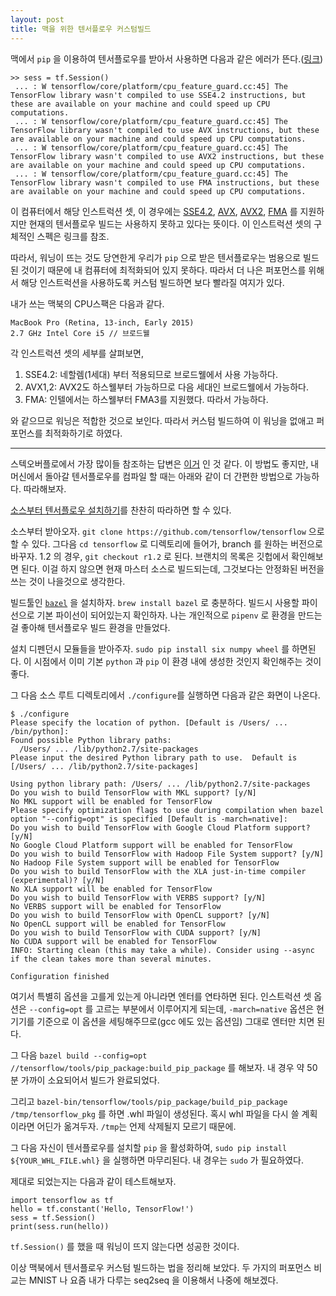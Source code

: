```yaml
---
layout: post
title: 맥을 위한 텐서플로우 커스텀빌드
---
```


맥에서 `pip` 을 이용하여 텐서플로우를 받아서 사용하면 다음과 같은 에러가 뜬다.([링크](https://www.tensorflow.org/install/install_mac))

```
>> sess = tf.Session()
 ... : W tensorflow/core/platform/cpu_feature_guard.cc:45] The TensorFlow library wasn't compiled to use SSE4.2 instructions, but these are available on your machine and could speed up CPU computations.
 ... : W tensorflow/core/platform/cpu_feature_guard.cc:45] The TensorFlow library wasn't compiled to use AVX instructions, but these are available on your machine and could speed up CPU computations.
 ... : W tensorflow/core/platform/cpu_feature_guard.cc:45] The TensorFlow library wasn't compiled to use AVX2 instructions, but these are available on your machine and could speed up CPU computations.
 ... : W tensorflow/core/platform/cpu_feature_guard.cc:45] The TensorFlow library wasn't compiled to use FMA instructions, but these are available on your machine and could speed up CPU computations.
```

이 컴퓨터에서 해당 인스트럭션 셋, 이 경우에는 [SSE4.2](https://ko.wikipedia.org/wiki/SSE4#SSE4.2), [AVX](https://en.wikipedia.org/wiki/Advanced_Vector_Extensions), [AVX2](https://en.wikipedia.org/wiki/Advanced_Vector_Extensions#Advanced_Vector_Extensions_2), [FMA](https://ko.wikipedia.org/wiki/FMA_%EB%AA%85%EB%A0%B9%EC%96%B4_%EC%A7%91%ED%95%A9) 를 지원하지만 현재의 텐서플로우 빌드는 사용하지 못하고 있다는 뜻이다. 이 인스트럭션 셋의 구체적인 스펙은 링크를 참조.

따라서, 워닝이 뜨는 것도 당연한게 우리가 `pip` 으로 받은 텐서플로우는 범용으로 빌드된 것이기 때문에 내 컴퓨터에 최적화되어 있지 못하다. 따라서 더 나은 퍼포먼스를 위해서 해당 인스트럭션을 사용하도록 커스텀 빌드하면 보다 빨라질 여지가 있다.

내가 쓰는 맥북의 CPU스팩은 다음과 같다.
```
MacBook Pro (Retina, 13-inch, Early 2015)
2.7 GHz Intel Core i5 // 브로드웰
```

각 인스트럭션 셋의 세부를 살펴보면,

1.  SSE4.2: 네할렘(1세대) 부터 적용되므로 브로드웰에서 사용 가능하다.
2.  AVX1,2: AVX2도 하스웰부터 가능하므로 다음 세대인 브로드웰에서 가능하다.
3.  FMA: 인텔에서는 하스웰부터 FMA3를 지원했다. 따라서 가능하다.

와 같으므로 워닝은 적합한 것으로 보인다. 따라서 커스텀 빌드하여 이 워닝을 없애고 퍼포먼스를 최적화하기로 하였다.

---

스텍오버플로에서 가장 많이들 참조하는 답변은 [이거](https://stackoverflow.com/questions/41293077/how-to-compile-tensorflow-with-sse4-2-and-avx-instructions) 인 것 같다. 이 방법도 좋지만, 내 머신에서 돌아갈 텐서플로우를 컴파일 할 때는 아래와 같이 더 간편한 방법으로 가능하다. 따라해보자.

[소스부터 텐서플로우 설치하기](https://www.tensorflow.org/install/install_sources)를 찬찬히 따라하면 할 수 있다.

소스부터 받아오자. `git clone https://github.com/tensorflow/tensorflow` 으로 할 수 있다. 그다음 `cd tensorflow` 로 디렉토리에 들어가, branch 를 원하는 버전으로 바꾸자. 1.2 의 경우, `git checkout r1.2` 로 된다. 브랜치의 목록은 깃헙에서 확인해보면 된다. 이걸 하지 않으면 현재 마스터 소스로 빌드되는데, 그것보다는 안정화된 버전을 쓰는 것이 나을것으로 생각한다.

빌드툴인 [`bazel`](https://bazel.build/) 을 설치하자. `brew install bazel` 로 충분하다. 빌드시 사용할 파이선으로 기본 파이선이 되어있는지 확인하자. 나는 개인적으로 `pipenv` 로 환경을 만드는 걸 좋아해 텐서플로우 빌드 환경을 만들었다.

설치 디펜던시 모듈들을 받아주자. `sudo pip install six numpy wheel` 를 하면된다. 이 시점에서 이미 기본 `python` 과 `pip` 이 환경 내에 생성한 것인지 확인해주는 것이 좋다.

그 다음 소스 루트 디렉토리에서 `./configure`를 실행하면 다음과 같은 화면이 나온다.

```
$ ./configure
Please specify the location of python. [Default is /Users/ ... /bin/python]:
Found possible Python library paths:
  /Users/ ... /lib/python2.7/site-packages
Please input the desired Python library path to use.  Default is [/Users/ ... /lib/python2.7/site-packages]

Using python library path: /Users/ ... /lib/python2.7/site-packages
Do you wish to build TensorFlow with MKL support? [y/N]
No MKL support will be enabled for TensorFlow
Please specify optimization flags to use during compilation when bazel option "--config=opt" is specified [Default is -march=native]:
Do you wish to build TensorFlow with Google Cloud Platform support? [y/N]
No Google Cloud Platform support will be enabled for TensorFlow
Do you wish to build TensorFlow with Hadoop File System support? [y/N]
No Hadoop File System support will be enabled for TensorFlow
Do you wish to build TensorFlow with the XLA just-in-time compiler (experimental)? [y/N]
No XLA support will be enabled for TensorFlow
Do you wish to build TensorFlow with VERBS support? [y/N]
No VERBS support will be enabled for TensorFlow
Do you wish to build TensorFlow with OpenCL support? [y/N]
No OpenCL support will be enabled for TensorFlow
Do you wish to build TensorFlow with CUDA support? [y/N]
No CUDA support will be enabled for TensorFlow
INFO: Starting clean (this may take a while). Consider using --async if the clean takes more than several minutes.

Configuration finished
```

여기서 특별히 옵션을 고를게 있는게 아니라면 엔터를 연타하면 된다. 인스트럭션 셋 옵션은 `--config=opt` 를 고르는 부분에서 이루어지게 되는데, `-march=native` 옵션은 현 기기를 기준으로 이 옵션을 세팅해주므로(gcc 에도 있는 옵션임) 그대로 엔터만 치면 된다.

그 다음 `bazel build --config=opt //tensorflow/tools/pip_package:build_pip_package` 를 해보자. 내 경우 약 50분 가까이 소요되어서 빌드가 완료되었다.

그리고 `bazel-bin/tensorflow/tools/pip_package/build_pip_package /tmp/tensorflow_pkg` 를 하면 .whl 파일이 생성된다. 혹시 whl 파일을 다시 쓸 계획이라면 어딘가 옮겨두자. `/tmp`는 언제 삭제될지 모르기 때문에.

그 다음 자신이 텐서플로우를 설치할 `pip` 을 활성화하여, `sudo pip install ${YOUR_WHL_FILE.whl}` 을 실행하면 마무리된다. 내 경우는 `sudo` 가 필요하였다.

제대로 되었는지는 다음과 같이 테스트해보자.

```
import tensorflow as tf
hello = tf.constant('Hello, TensorFlow!')
sess = tf.Session()
print(sess.run(hello))
```

`tf.Session()` 를 했을 때 워닝이 뜨지 않는다면 성공한 것이다.

이상 맥북에서 텐서플로우 커스텀 빌드하는 법을 정리해 보았다. 두 가지의 퍼포먼스 비교는 MNIST 나 요즘 내가 다루는 seq2seq 을 이용해서 나중에 해보겠다.
